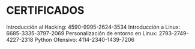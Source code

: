 CERTIFICADOS
============

Introducción al Hacking: 4590-9995-2624-3534
Introducción a Linux: 6685-3335-3797-2069
Personalización de entorno en Linux: 2793-2749-4227-2318
Python Ofensivo: 4114-2340-1439-7206


